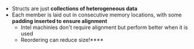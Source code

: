 - Structs are just **collections of heterogeneous data**
- Each member is laid out in consecutive memory locations, with some **padding inserted to ensure alignment**
	- Intel machinies don't require alignment but perform better when it is used
	- Reordering can reduce size!****